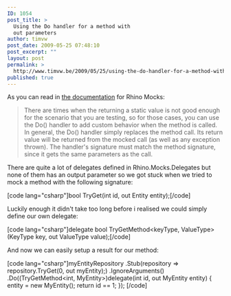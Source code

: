 ```yaml
---
ID: 1054
post_title: >
  Using the Do handler for a method with
  out parameters
author: timvw
post_date: 2009-05-25 07:48:10
post_excerpt: ""
layout: post
permalink: >
  http://www.timvw.be/2009/05/25/using-the-do-handler-for-a-method-with-out-parameters/
published: true
---
```

<p>As you can read in <a href="http://ayende.com/Wiki/(S(mc1hst55a1303emfc34dkmyr))/Rhino+Mocks+The+Do()+Handler.ashx">the documentation</a> for Rhino Mocks:</p>

<blockquote>There are times when the returning a static value is not good enough for the scenario that you are testing, so for those cases, you can use the Do() handler to add custom behavior when the method is called. In general, the Do() handler simply replaces the method call. Its return value will be returned from the mocked call (as well as any exception thrown). The handler's signature must match the method signature, since it gets the same parameters as the call.</blockquote>

<p>There are quite a lot of delegates defined in Rhino.Mocks.Delegates but none of them has an output parameter so we got stuck when we tried to mock a method with the following signature:</p>

[code lang="csharp"]bool TryGet(int id, out Entity entity);[/code]

<p>Luckily enough it didn't take too long before i realised we could simply define our own delegate:</p>

[code lang="csharp"]delegate bool TryGetMethod<keyType, ValueType>(KeyType key, out ValueType value);[/code]

<p>And now we can easily setup a result for our method:</p>

[code lang="csharp"]myEntityRepository
  .Stub(repository => repository.TryGet(0, out myEntity);)
  .IgnoreArguments()
  .Do((TryGetMethod<int, MyEntity>)delegate(int id, out MyEntity entity)
  {
    entity = new MyEntity();
    return id == 1;
  });
[/code]